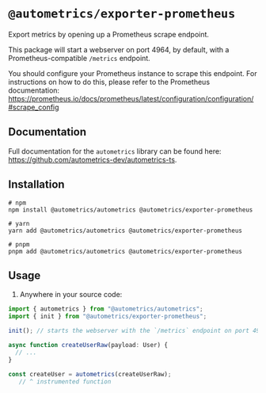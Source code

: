 # `@autometrics/exporter-prometheus`

Export metrics by opening up a Prometheus scrape endpoint.

This package will start a webserver on port 4964, by default, with a
Prometheus-compatible `/metrics` endpoint.

You should configure your Prometheus instance to scrape this endpoint. For
instructions on how to do this, please refer to the Prometheus documentation:
https://prometheus.io/docs/prometheus/latest/configuration/configuration/#scrape_config

## Documentation

Full documentation for the `autometrics` library can be found here:
https://github.com/autometrics-dev/autometrics-ts.

## Installation

```shell
# npm
npm install @autometrics/autometrics @autometrics/exporter-prometheus

# yarn
yarn add @autometrics/autometrics @autometrics/exporter-prometheus

# pnpm
pnpm add @autometrics/autometrics @autometrics/exporter-prometheus
```

## Usage

1. Anywhere in your source code:

```typescript
import { autometrics } from "@autometrics/autometrics";
import { init } from "@autometrics/exporter-prometheus";

init(); // starts the webserver with the `/metrics` endpoint on port 4964

async function createUserRaw(payload: User) {
  // ...
}

const createUser = autometrics(createUserRaw);
   // ^ instrumented function
```


